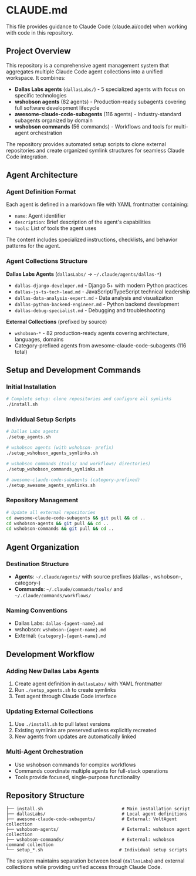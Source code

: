# CLAUDE.md

This file provides guidance to Claude Code (claude.ai/code) when working with code in this repository.

## Project Overview

This repository is a comprehensive agent management system that aggregates multiple Claude Code agent collections into a unified workspace. It combines:

- **Dallas Labs agents** (`dallasLabs/`) - 5 specialized agents with focus on specific technologies
- **wshobson agents** (82 agents) - Production-ready subagents covering full software development lifecycle
- **awesome-claude-code-subagents** (116 agents) - Industry-standard subagents organized by domain
- **wshobson commands** (56 commands) - Workflows and tools for multi-agent orchestration

The repository provides automated setup scripts to clone external repositories and create organized symlink structures for seamless Claude Code integration.

## Agent Architecture

### Agent Definition Format
Each agent is defined in a markdown file with YAML frontmatter containing:
- `name`: Agent identifier
- `description`: Brief description of the agent's capabilities
- `tools`: List of tools the agent uses

The content includes specialized instructions, checklists, and behavior patterns for the agent.

### Agent Collections Structure

**Dallas Labs Agents** (`dallasLabs/` → `~/.claude/agents/dallas-*`)
- `dallas-django-developer.md` - Django 5+ with modern Python practices
- `dallas-js-ts-tech-lead.md` - JavaScript/TypeScript technical leadership
- `dallas-data-analysis-expert.md` - Data analysis and visualization
- `dallas-python-backend-engineer.md` - Python backend development
- `dallas-debug-specialist.md` - Debugging and troubleshooting

**External Collections** (prefixed by source)
- `wshobson-*` - 82 production-ready agents covering architecture, languages, domains
- Category-prefixed agents from awesome-claude-code-subagents (116 total)

## Setup and Development Commands

### Initial Installation
```bash
# Complete setup: clone repositories and configure all symlinks
./install.sh
```

### Individual Setup Scripts
```bash
# Dallas Labs agents
./setup_agents.sh

# wshobson agents (with wshobson- prefix)
./setup_wshobson_agents_symlinks.sh

# wshobson commands (tools/ and workflows/ directories)
./setup_wshobson_commands_symlinks.sh

# awesome-claude-code-subagents (category-prefixed)
./setup_awesome_agents_symlinks.sh
```

### Repository Management
```bash
# Update all external repositories
cd awesome-claude-code-subagents && git pull && cd ..
cd wshobson-agents && git pull && cd ..
cd wshobson-commands && git pull && cd ..
```

## Agent Organization

### Destination Structure
- **Agents**: `~/.claude/agents/` with source prefixes (dallas-, wshobson-, category-)
- **Commands**: `~/.claude/commands/tools/` and `~/.claude/commands/workflows/`

### Naming Conventions
- Dallas Labs: `dallas-{agent-name}.md`
- wshobson: `wshobson-{agent-name}.md`
- External: `{category}-{agent-name}.md`

## Development Workflow

### Adding New Dallas Labs Agents
1. Create agent definition in `dallasLabs/` with YAML frontmatter
2. Run `./setup_agents.sh` to create symlinks
3. Test agent through Claude Code interface

### Updating External Collections
1. Use `./install.sh` to pull latest versions
2. Existing symlinks are preserved unless explicitly recreated
3. New agents from updates are automatically linked

### Multi-Agent Orchestration
- Use wshobson commands for complex workflows
- Commands coordinate multiple agents for full-stack operations
- Tools provide focused, single-purpose functionality

## Repository Structure

```
├── install.sh                              # Main installation script
├── dallasLabs/                             # Local agent definitions
├── awesome-claude-code-subagents/          # External: VoltAgent collection
├── wshobson-agents/                        # External: wshobson agent collection
├── wshobson-commands/                      # External: wshobson command collection
└── setup_*.sh                             # Individual setup scripts
```

The system maintains separation between local (`dallasLabs`) and external collections while providing unified access through Claude Code.